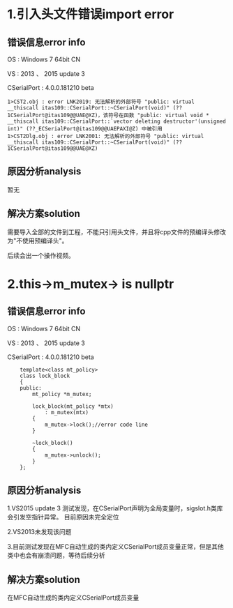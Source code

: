 # 1.引入头文件错误import error 

## 错误信息error info

OS : Windows 7 64bit CN

VS : 2013 、 2015 update 3

CSerialPort : 4.0.0.181210 beta

```
1>CST2.obj : error LNK2019: 无法解析的外部符号 "public: virtual __thiscall itas109::CSerialPort::~CSerialPort(void)" (??1CSerialPort@itas109@@UAE@XZ)，该符号在函数 "public: virtual void * __thiscall itas109::CSerialPort::`vector deleting destructor'(unsigned int)" (??_ECSerialPort@itas109@@UAEPAXI@Z) 中被引用
1>CST2Dlg.obj : error LNK2001: 无法解析的外部符号 "public: virtual __thiscall itas109::CSerialPort::~CSerialPort(void)" (??1CSerialPort@itas109@@UAE@XZ)
```

## 原因分析analysis
暂无

## 解决方案solution
需要导入全部的文件到工程，不能只引用头文件，并且将cpp文件的预编译头修改为"不使用预编译头"。

后续会出一个操作视频。

# 2.this->m_mutex-> is nullptr

## 错误信息error info

OS : Windows 7 64bit CN

VS : 2013 、 2015 update 3

CSerialPort : 4.0.0.181210 beta

```
	template<class mt_policy>
	class lock_block
	{
	public:
		mt_policy *m_mutex;

		lock_block(mt_policy *mtx)
			: m_mutex(mtx)
		{
			m_mutex->lock();//error code line
		}

		~lock_block()
		{
			m_mutex->unlock();
		}
	};
```

## 原因分析analysis
1.VS2015 update 3 测试发现，在CSerialPort声明为全局变量时，sigslot.h类库会引发空指针异常。
目前原因未完全定位

2.VS2013未发现该问题

3.目前测试发现在MFC自动生成的类内定义CSerialPort成员变量正常，但是其他类中也会有崩溃问题，等待后续分析

## 解决方案solution
在MFC自动生成的类内定义CSerialPort成员变量